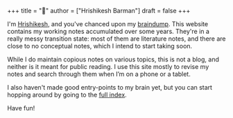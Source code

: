 +++
title = "🐄"
author = ["Hrishikesh Barman"]
draft = false
+++

I'm [Hrishikesh](<https://www.geekodour.org/>), and you've chanced upon my [braindump](https://notes.andymatuschak.org/Evergreen_notes).
This website contains my working notes accumulated over some years. They're in a
really messy transition state: most of them are literature notes, and there are
close to no conceptual notes, which I intend to start taking soon.

While I do maintain copious notes on various topics, this is not a blog, and
neither is it meant for public reading. I use this site mostly to revise my
notes and search through them when I’m on a phone or a tablet.

I also haven't made good entry-points to my brain yet, but you can start hopping
around by going to the [full index](/posts/).

Have fun!
